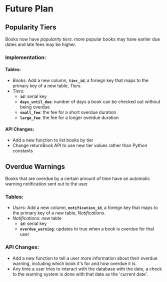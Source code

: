 # Future Plan


## Popularity Tiers

Books now have *popularity tiers*. more popular books may have earlier due dates and late fees may be higher.

### Implementation:

#### Tables:
- *Books:* Add a new column, **`tier_id`**, a foriegn key that maps to the primary key of a new table, *Tiers*.
- *Tiers:*
  - **`id`**: serial key
  - **`days_until_due`**: number of days a book can be checked out without being overdue
  - **`small_fee`**: the fee for a short overdue duration
  - **`large_fee`**: the fee for a longer overdue duration

#### API Changes:
- Add a new function to list books by tier
- Change returnBook API to use new tier values rather than Python constants

## Overdue Warnings

Books that are overdue by a certain amount of time have an automatic warning notification sent out to the user.

### Tables:
- *Users:* Add a new column, **`notification_id`**, a foreign key that maps to the primary key of a new table, *Notifications*.
- *Notifications:* new table
  - **`id`**: serial key
  - **`overdue_warning`**: updates to true when a book is overdue for that user

### API Changes:
- Add a new function to tell a user more information about their overdue warning, including which book it's for and how overdue it is.
- Any time a user tries to interact with the database with the date, a check to the warning system is done with that date as the 'current date'.
